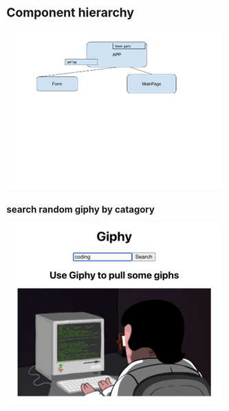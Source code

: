 # Component hierarchy
![Component Hierarchy](./react-giphy-lab.png)

## search random giphy by catagory
  ![site image](./Screen%20Shot%202022-05-20%20at%207.54.01%20AM.png)